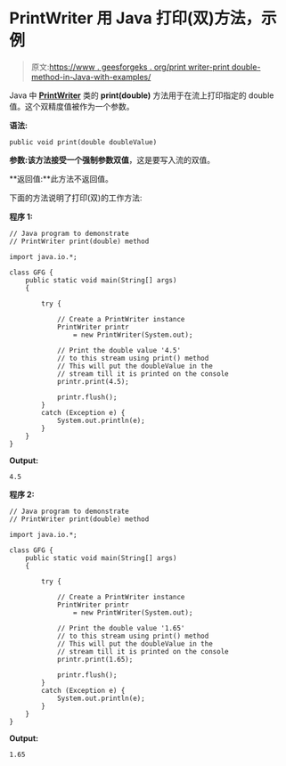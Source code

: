 # PrintWriter 用 Java 打印(双)方法，示例

> 原文:[https://www . geesforgeks . org/print writer-print double-method-in-Java-with-examples/](https://www.geeksforgeeks.org/printwriter-printdouble-method-in-java-with-examples/)

Java 中 **[PrintWriter](https://www.geeksforgeeks.org/java-io-printprintr-class-java-set-1/)** 类的 **print(double)** 方法用于在流上打印指定的 double 值。这个双精度值被作为一个参数。

**语法:**

```
public void print(double doubleValue)
```

**参数:**该方法接受一个强制参数**双值**，这是要写入流的双值。

**返回值:**此方法不返回值。

下面的方法说明了打印(双)的工作方法:

**程序 1:**

```
// Java program to demonstrate
// PrintWriter print(double) method

import java.io.*;

class GFG {
    public static void main(String[] args)
    {

        try {

            // Create a PrintWriter instance
            PrintWriter printr
                = new PrintWriter(System.out);

            // Print the double value '4.5'
            // to this stream using print() method
            // This will put the doubleValue in the
            // stream till it is printed on the console
            printr.print(4.5);

            printr.flush();
        }
        catch (Exception e) {
            System.out.println(e);
        }
    }
}
```

**Output:**

```
4.5

```

**程序 2:**

```
// Java program to demonstrate
// PrintWriter print(double) method

import java.io.*;

class GFG {
    public static void main(String[] args)
    {

        try {

            // Create a PrintWriter instance
            PrintWriter printr
                = new PrintWriter(System.out);

            // Print the double value '1.65'
            // to this stream using print() method
            // This will put the doubleValue in the
            // stream till it is printed on the console
            printr.print(1.65);

            printr.flush();
        }
        catch (Exception e) {
            System.out.println(e);
        }
    }
}
```

**Output:**

```
1.65

```